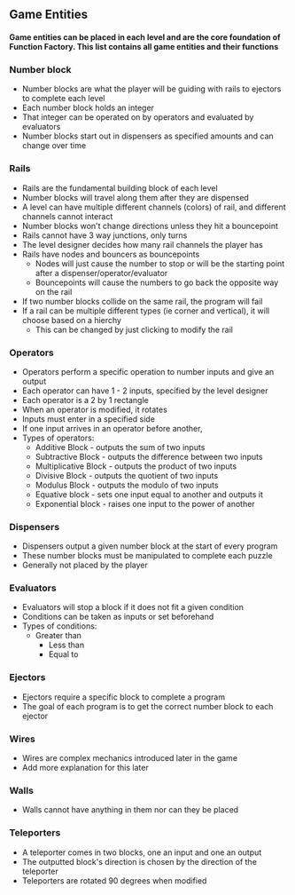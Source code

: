 ## Game Entities
#### Game entities can be placed in each level and are the core foundation of Function Factory. This list contains all game entities and their functions

### Number block
- Number blocks are what the player will be guiding with rails to ejectors to complete each level
- Each number block holds an integer
- That integer can be operated on by operators and evaluated by evaluators
- Number blocks start out in dispensers as specified amounts and can change over time
### Rails
- Rails are the fundamental building block of each level
- Number blocks will travel along them after they are dispensed
- A level can have multiple different channels (colors) of rail, and different channels cannot interact
- Number blocks won't change directions unless they hit a bouncepoint
- Rails cannot have 3 way junctions, only turns
- The level designer decides how many rail channels the player has
- Rails have nodes and bouncers as bouncepoints
  - Nodes will just cause the number to stop or will be the starting point after a dispenser/operator/evaluator
  - Bouncepoints will cause the numbers to go back the opposite way on the rail
- If two number blocks collide on the same rail, the program will fail
- If a rail can be multiple different types (ie corner and vertical), it will choose based on a hierchy
  - This can be changed by just clicking to modify the rail
### Operators
- Operators perform a specific operation to number inputs and give an output
- Each operator can have 1 - 2 inputs, specified by the level designer
- Each operator is a 2 by 1 rectangle
- When an operator is modified, it rotates
- Inputs must enter in a specified side
- If one input arrives in an operator before another, 
- Types of operators:
  - Additive Block - outputs the sum of two inputs
  - Subtractive Block - outputs the difference between two inputs
  - Multiplicative Block - outputs the product of two inputs
  - Divisive Block - outputs the quotient of two inputs
  - Modulus Block - outputs the modulo of two inputs
  - Equative block - sets one input equal to another and outputs it
  - Exponential block - raises one input to the power of another
### Dispensers
- Dispensers output a given number block at the start of every program
- These number blocks must be manipulated to complete each puzzle
- Generally not placed by the player
### Evaluators
- Evaluators will stop a block if it does not fit a given condition
- Conditions can be taken as inputs or set beforehand
- Types of conditions:
  - Greater than
    - Less than
    - Equal to
### Ejectors
  - Ejectors require a specific block to complete a program
  - The goal of each program is to get the correct number block to each ejector
### Wires
  - Wires are complex mechanics introduced later in the game
  - Add more explanation for this later
### Walls
  - Walls cannot have anything in them nor can they be placed
### Teleporters
  - A teleporter comes in two blocks, one an input and one an output
  - The outputted block's direction is chosen by the direction of the teleporter
  - Teleporters are rotated 90 degrees when modified